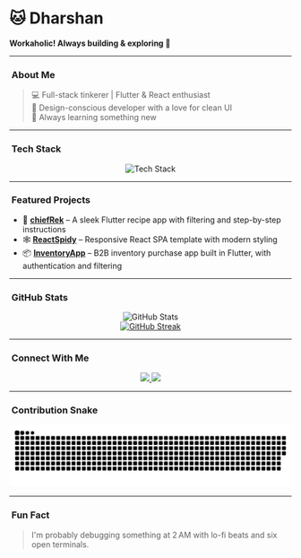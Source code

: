 <p align="center">
  <h1>🐱 Dharshan</h1>
  <p><strong>Workaholic! Always building & exploring 🌌</strong></p>
</p>

---

### ​ About Me

> 💻 Full-stack tinkerer | Flutter & React enthusiast  
> 🎨 Design-conscious developer with a love for clean UI  
> 🌱 Always learning something new  

---

### ​​ Tech Stack

<p align="center">
  <img src="https://github-readme-tech-stack.vercel.app/api/cards?theme=catppuccin_mocha&lineCount=2&line1=react,react,89b4fa;flutter,flutter,94e2d5;firebase,firebase,fab387;&line2=dart,dart,89dceb;typescript,typescript,89dceb;javascript,javascript,f9e2af;" alt="Tech Stack" />
</p>

---

### ​ Featured Projects

- 🎯 [**chiefRek**](https://github.com/shanxn/chiefRek) – A sleek Flutter recipe app with filtering and step-by-step instructions  
- 🕸️ [**ReactSpidy**](https://github.com/shanxn/ReactSpidy) – Responsive React SPA template with modern styling  
- 📦 [**InventoryApp**](https://github.com/shanxn/InventoryApp) – B2B inventory purchase app built in Flutter, with authentication and filtering

---

### ​ GitHub Stats

<p align="center">
  <img src="https://github-readme-stats.vercel.app/api?username=shanxn&show_icons=true&theme=catppuccin_mocha&hide_border=true&border_radius=12" alt="GitHub Stats" />
  <br />
  <a href="https://github.com/shanxn">
    <img src="https://github-readme-streak-stats-eight.vercel.app?user=shanxn&theme=catppuccin_mocha&hide_longest_streak=true" alt="GitHub Streak" />
  </a>
</p>

---

### ​ Connect With Me

<p align="center">
  <a href="https://www.linkedin.com/in/dharshanxn">
    <img src="https://img.shields.io/badge/LinkedIn-89b4fa?style=for-the-badge&logo=linkedin&logoColor=black" />
  </a>
  <a href="https://www.instagram.com/dharshanxn">
    <img src="https://img.shields.io/badge/Instagram-f38ba8?style=for-the-badge&logo=instagram&logoColor=black" />
  </a>
</p>

---

### ​ Contribution Snake

<p align="center">
  <img src="https://raw.githubusercontent.com/shanxn/shanxn/main/output/github-contribution-grid-snake.svg" alt="GitHub Contribution Snake" />
</p>


---

### ​ Fun Fact

> I'm probably debugging something at 2 AM with lo-fi beats and six open terminals.

<!-- Theme inspired by Catppuccin Mocha -->

